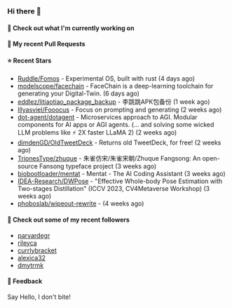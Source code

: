 ### Hi there 👋

#### 👷 Check out what I'm currently working on

#### 🔨 My recent Pull Requests


#### ⭐ Recent Stars

- [Ruddle/Fomos](https://github.com/Ruddle/Fomos) - Experimental OS, built with rust (4 days ago)
- [modelscope/facechain](https://github.com/modelscope/facechain) - FaceChain is a deep-learning toolchain for generating your Digital-Twin. (6 days ago)
- [eddlez/litiaotiao_package_backup](https://github.com/eddlez/litiaotiao_package_backup) - 李跳跳APK包备份 (1 week ago)
- [lllyasviel/Fooocus](https://github.com/lllyasviel/Fooocus) - Focus on prompting and generating (2 weeks ago)
- [dot-agent/dotagent](https://github.com/dot-agent/dotagent) - Microservices approach to AGI. Modular components for AI apps or AGI agents. (... and solving some wicked LLM problems like ⚡ 2X  faster LLaMA 2) (2 weeks ago)
- [dimdenGD/OldTweetDeck](https://github.com/dimdenGD/OldTweetDeck) - Returns old TweetDeck, for free! (2 weeks ago)
- [TrionesType/zhuque](https://github.com/TrionesType/zhuque) - 朱雀仿宋/朱雀宋朝/Zhuque Fangsong: An open-source Fansong typeface project (3 weeks ago)
- [biobootloader/mentat](https://github.com/biobootloader/mentat) - Mentat - The AI Coding Assistant  (3 weeks ago)
- [IDEA-Research/DWPose](https://github.com/IDEA-Research/DWPose) - &#34;Effective Whole-body Pose Estimation with Two-stages Distillation&#34; (ICCV 2023, CV4Metaverse Workshop) (3 weeks ago)
- [phoboslab/wipeout-rewrite](https://github.com/phoboslab/wipeout-rewrite) -  (4 weeks ago)

#### 👯 Check out some of my recent followers

- [parvardegr](https://github.com/parvardegr)
- [rileyca](https://github.com/rileyca)
- [currlybracket](https://github.com/currlybracket)
- [alexica32](https://github.com/alexica32)
- [dmytrmk](https://github.com/dmytrmk)

#### 💬 Feedback

Say Hello, I don't bite!